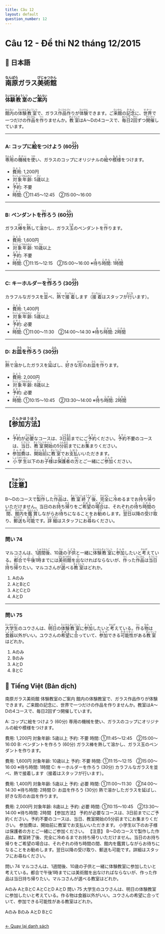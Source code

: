 ```yaml
---
title: Câu 12
layout: default
question_number: 12
---
```


# Câu 12 - Đề thi N2 tháng 12/2015
## 📖 日本語

## <ruby>南原<rt>なんばら</rt></ruby>ガラス<ruby>美術館<rt>びじゅつかん</rt></ruby>

### <ruby>体験<rt>たいけん</rt></ruby><ruby>教室<rt>きょうしつ</rt></ruby>のご<ruby>案内<rt>あんない</rt></ruby>

<ruby>館内<rt>かんない</rt></ruby>の<ruby>体験<rt>たいけん</rt></ruby><ruby>教室<rt>きょうしつ</rt></ruby>で、ガラス<ruby>作品<rt>さくひん</rt></ruby><ruby>作<rt>づく</rt></ruby>りが<ruby>体験<rt>たいけん</rt></ruby>できます。ご<ruby>来館<rt>らいかん</rt></ruby>の<ruby>記念<rt>きねん</rt></ruby>に、<ruby>世界<rt>せかい</rt></ruby>で一つだけの<ruby>作品<rt>さくひん</rt></ruby>を<ruby>作<rt>つく</rt></ruby>りませんか。<ruby>教室<rt>きょうしつ</rt></ruby>はA〜Dの4コースで、<ruby>毎日<rt>まいにち</rt></ruby>2<ruby>回<rt>かい</rt></ruby>ずつ<ruby>開催<rt>かいさい</rt></ruby>しています。

---

### A: コップに<ruby>絵<rt>え</rt></ruby>をつけよう (60<ruby>分<rt>ふん</rt></ruby>)

<ruby>専用<rt>せんよう</rt></ruby>の<ruby>機械<rt>きかい</rt></ruby>を<ruby>使<rt>つか</rt></ruby>い、ガラスのコップにオリジナルの<ruby>絵<rt>え</rt></ruby>や<ruby>模様<rt>もよう</rt></ruby>をつけます。

* <ruby>費用<rt>ひよう</rt></ruby>: 1,200円
* <ruby>対象年齢<rt>たいしょうねんれい</rt></ruby>: 5<ruby>歳<rt>さい</rt></ruby>以上
* <ruby>予約<rt>よやく</rt></ruby>: 不要
* <ruby>時間<rt>じかん</rt></ruby>: ①11:45〜12:45　②15:00〜16:00

---

### B: ペンダントを<ruby>作<rt>つく</rt></ruby>ろう (60<ruby>分<rt>ふん</rt></ruby>)

ガラス<ruby>棒<rt>ぼう</rt></ruby>を<ruby>熱<rt>ねっ</rt></ruby>して<ruby>溶<rt>と</rt></ruby>かし、ガラス<ruby>玉<rt>だま</rt></ruby>のペンダントを<ruby>作<rt>つく</rt></ruby>ります。

* <ruby>費用<rt>ひよう</rt></ruby>: 1,600円
* <ruby>対象年齢<rt>たいしょうねんれい</rt></ruby>: 10<ruby>歳<rt>さい</rt></ruby>以上
* <ruby>予約<rt>よやく</rt></ruby>: 不要
* <ruby>時間<rt>じかん</rt></ruby>: ①11:15〜12:15　②15:00〜16:00
  ※<ruby>待<rt>ま</rt></ruby>ち<ruby>時間<rt>じかん</rt></ruby>: 1<ruby>時間<rt>じかん</rt></ruby>

---

### C: キーホルダーを<ruby>作<rt>つく</rt></ruby>ろう (30<ruby>分<rt>ふん</rt></ruby>)

カラフルなガラスを<ruby>並<rt>なら</rt></ruby>べ、<ruby>熱<rt>ねつ</rt></ruby>で<ruby>接着<rt>せっちゃく</rt></ruby>します（<ruby>接着<rt>せっちゃく</rt></ruby>はスタッフが<ruby>行<rt>おこな</rt></ruby>います）。

* <ruby>費用<rt>ひよう</rt></ruby>: 1,400円
* <ruby>対象年齢<rt>たいしょうねんれい</rt></ruby>: 5<ruby>歳<rt>さい</rt></ruby>以上
* <ruby>予約<rt>よやく</rt></ruby>: 必要
* <ruby>時間<rt>じかん</rt></ruby>: ①11:00〜11:30　②14:00〜14:30
  ※<ruby>待<rt>ま</rt></ruby>ち<ruby>時間<rt>じかん</rt></ruby>: 2<ruby>時間<rt>じかん</rt></ruby>

---

### D: お<ruby>皿<rt>さら</rt></ruby>を<ruby>作<rt>つく</rt></ruby>ろう (30<ruby>分<rt>ふん</rt></ruby>)

<ruby>熱<rt>ねつ</rt></ruby>で<ruby>溶<rt>と</rt></ruby>かしたガラスを<ruby>延<rt>の</rt></ruby>ばし、<ruby>好<rt>す</rt></ruby>きな<ruby>形<rt>かたち</rt></ruby>のお<ruby>皿<rt>さら</rt></ruby>を<ruby>作<rt>つく</rt></ruby>ります。

* <ruby>費用<rt>ひよう</rt></ruby>: 2,000円
* <ruby>対象年齢<rt>たいしょうねんれい</rt></ruby>: 8<ruby>歳<rt>さい</rt></ruby>以上
* <ruby>予約<rt>よやく</rt></ruby>: 必要
* <ruby>時間<rt>じかん</rt></ruby>: ①10:15〜10:45　②13:30〜14:00
  ※<ruby>待<rt>ま</rt></ruby>ち<ruby>時間<rt>じかん</rt></ruby>: 2<ruby>時間<rt>じかん</rt></ruby>

---

## 【<ruby>参加方法<rt>さんかほうほう</rt></ruby>】

* <ruby>予約<rt>よやく</rt></ruby>が<ruby>必要<rt>ひつよう</rt></ruby>なコースは、3<ruby>日前<rt>にちまえ</rt></ruby>までにご<ruby>予約<rt>よやく</rt></ruby>ください。<ruby>予約<rt>よやく</rt></ruby>不要のコースは、<ruby>当日<rt>とうじつ</rt></ruby>、<ruby>教室<rt>きょうしつ</rt></ruby><ruby>開始<rt>かいし</rt></ruby>の5<ruby>分前<rt>ふんまえ</rt></ruby>までにお<ruby>集<rt>あつ</rt></ruby>まりください。
* <ruby>参加費<rt>さんかひ</rt></ruby>は、<ruby>開始前<rt>かいしまえ</rt></ruby>に<ruby>教室<rt>きょうしつ</rt></ruby>でお<ruby>支払<rt>しはら</rt></ruby>いいただきます。
* <ruby>小学生<rt>しょうがくせい</rt></ruby>以下のお<ruby>子様<rt>こさま</rt></ruby>は<ruby>保護者<rt>ほごしゃ</rt></ruby>の<ruby>方<rt>かた</rt></ruby>とご一緒にご<ruby>参加<rt>さんか</rt></ruby>ください。

---

## 【<ruby>注意<rt>ちゅうい</rt></ruby>】

B〜Dのコースで<ruby>製作<rt>せいさく</rt></ruby>した<ruby>作品<rt>さくひん</rt></ruby>は、<ruby>教室<rt>きょうしつ</rt></ruby><ruby>終了後<rt>しゅうりょうご</rt></ruby>、<ruby>完全<rt>かんぜん</rt></ruby>に<ruby>冷<rt>ひ</rt></ruby>めるまでお<ruby>持<rt>も</rt></ruby>ち<ruby>帰<rt>かえ</rt></ruby>りいただけません。当日のお<ruby>持<rt>も</rt></ruby>ち<ruby>帰<rt>かえ</rt></ruby>りをご<ruby>希望<rt>きぼう</rt></ruby>の<ruby>場合<rt>ばあい</rt></ruby>は、それぞれの<ruby>待<rt>ま</rt></ruby>ち<ruby>時間<rt>じかん</rt></ruby>の<ruby>間<rt>あいだ</rt></ruby>、<ruby>館内<rt>かんない</rt></ruby>を<ruby>鑑賞<rt>かんしょう</rt></ruby>しながらお<ruby>待<rt>ま</rt></ruby>ちになることをお<ruby>勧<rt>すす</rt></ruby>めします。<ruby>翌日<rt>よくじつ</rt></ruby>以降の<ruby>受<rt>う</rt></ruby>け<ruby>取<rt>と</rt></ruby>り、<ruby>郵送<rt>ゆうそう</rt></ruby>も<ruby>可能<rt>かのう</rt></ruby>です。<ruby>詳細<rt>しょうさい</rt></ruby>はスタッフにお<ruby>尋<rt>たず</rt></ruby>ねください。

---

### 問い 74

マルコさんは、1<ruby>週間後<rt>しゅうかんご</rt></ruby>、10<ruby>歳<rt>さい</rt></ruby>の<ruby>子供<rt>こども</rt></ruby>と一緒に<ruby>体験<rt>たいけん</rt></ruby><ruby>教室<rt>きょうしつ</rt></ruby>に<ruby>参加<rt>さんか</rt></ruby>したいと<ruby>考<rt>かんが</rt></ruby>えている。<ruby>都合<rt>つごう</rt></ruby>で<ruby>午後<rt>ごご</rt></ruby>1<ruby>時<rt>じ</rt></ruby>までには<ruby>美術館<rt>びじゅつかん</rt></ruby>を<ruby>出<rt>で</rt></ruby>なければならないが、<ruby>作<rt>つく</rt></ruby>った<ruby>作品<rt>さくひん</rt></ruby>は<ruby>当日<rt>とうじつ</rt></ruby><ruby>持<rt>も</rt></ruby>ち<ruby>帰<rt>かえ</rt></ruby>りたい。マルコさんが<ruby>選<rt>えら</rt></ruby>べる<ruby>教室<rt>きょうしつ</rt></ruby>はどれか。

1. Aのみ
2. AとBとC
3. AとCとD
4. AとD

---

### 問い 75

<ruby>大学生<rt>だいがくせい</rt></ruby>のユウさんは、<ruby>明日<rt>あした</rt></ruby>の<ruby>体験<rt>たいけん</rt></ruby><ruby>教室<rt>きょうしつ</rt></ruby>に<ruby>参加<rt>さんか</rt></ruby>したいと<ruby>考<rt>かんが</rt></ruby>えている。<ruby>作<rt>つく</rt></ruby>る<ruby>物<rt>もの</rt></ruby>は<ruby>食器<rt>しょっき</rt></ruby>以外がいい。ユウさんの<ruby>希望<rt>きぼう</rt></ruby>に<ruby>合<rt>あ</rt></ruby>っていて、<ruby>参加<rt>さんか</rt></ruby>できる<ruby>可能性<rt>かのうせい</rt></ruby>がある<ruby>教室<rt>きょうしつ</rt></ruby>はどれか。

1. Aのみ
2. Bのみ
3. AとD
4. BとC

## 📘 Tiếng Việt (Bản dịch)
南原ガラス美術館
体験教室のご案内
館内の体験教室で、ガラス作品作りが体験できます。ご来館の記念に、世界で一つだけの作品を作りませんか。教室はA〜Dの4コースで、毎日2回ずつ開催しています。

A: コップに絵をつけよう (60分)
専用の機械を使い、ガラスのコップにオリジナルの絵や模様をつけます。

費用: 1,200円
対象年齢: 5歳以上
予約: 不要
時間: ①11:45〜12:45　②15:00〜16:00
B: ペンダントを作ろう (60分)
ガラス棒を熱して溶かし、ガラス玉のペンダントを作ります。

費用: 1,600円
対象年齢: 10歳以上
予約: 不要
時間: ①11:15〜12:15　②15:00〜16:00 ※待ち時間: 1時間
C: キーホルダーを作ろう (30分)
カラフルなガラスを並べ、熱で接着します（接着はスタッフが行います）。

費用: 1,400円
対象年齢: 5歳以上
予約: 必要
時間: ①11:00〜11:30　②14:00〜14:30 ※待ち時間: 2時間
D: お皿を作ろう (30分)
熱で溶かしたガラスを延ばし、好きな形のお皿を作ります。

費用: 2,000円
対象年齢: 8歳以上
予約: 必要
時間: ①10:15〜10:45　②13:30〜14:00 ※待ち時間: 2時間
【参加方法】
予約が必要なコースは、3日前までにご予約ください。予約不要のコースは、当日、教室開始の5分前までにお集まりください。
参加費は、開始前に教室でお支払いいただきます。
小学生以下のお子様は保護者の方とご一緒にご参加ください。
【注意】
B〜Dのコースで製作した作品は、教室終了後、完全に冷めるまでお持ち帰りいただけません。当日のお持ち帰りをご希望の場合は、それぞれの待ち時間の間、館内を鑑賞しながらお待ちになることをお勧めします。翌日以降の受け取り、郵送も可能です。詳細はスタッフにお尋ねください。

問い 74
マルコさんは、1週間後、10歳の子供と一緒に体験教室に参加したいと考えている。都合で午後1時までには美術館を出なければならないが、作った作品は当日持ち帰りたい。マルコさんが選べる教室はどれか。

Aのみ
AとBとC
AとCとD
AとD
問い 75
大学生のユウさんは、明日の体験教室に参加したいと考えている。作る物は食器以外がいい。ユウさんの希望に合っていて、参加できる可能性がある教室はどれか。

Aのみ
Bのみ
AとD
BとC

<div style="margin-top: 2em;">
  <a href="/exam/n2/2015/">← Quay lại danh sách</a>
</div>